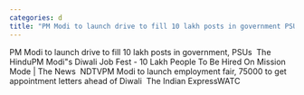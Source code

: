 ```yaml
---
categories: d
title: "PM Modi to launch drive to fill 10 lakh posts in government PSUs  The Hindu"
---
```

PM Modi to launch drive to fill 10 lakh posts in government, PSUs&nbsp;&nbsp;The HinduPM Modi"s Diwali Job Fest - 10 Lakh People To Be Hired On Mission Mode | The News&nbsp;&nbsp;NDTVPM Modi to launch employment fair, 75000 to get appointment letters ahead of Diwali&nbsp;&nbsp;The Indian ExpressWATC